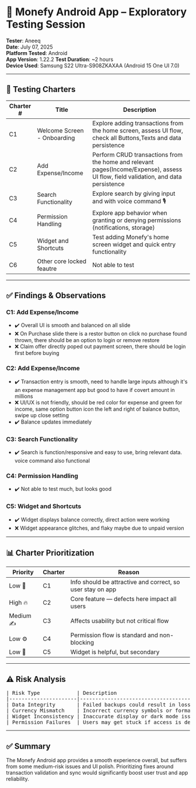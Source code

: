 # 🧪 Monefy Android App – Exploratory Testing Session

**Tester**: Aneeq  
**Date**: July 07, 2025  
**Platform Tested**: Android  
**App Version**: 1.22.2 
**Test Duration**: ~2 hours  
**Device Used**: Samsung S22 Ultra-S908ZKAXAA (Android 15 One UI 7.0)

---

## 🔎 Testing Charters

| Charter # | Title | Description |
|-----------|-------|-------------|
| C1 | Welcome Screen - Onboarding | Explore adding transactions from the home screen, assess UI flow, check all Buttons,Texts and data persistence |
| C2 | Add Expense/Income | Perform CRUD transactions from the home and relevant pages(Income/Expense), assess UI flow, field validation, and data persistence |
| C3 | Search Functionality | Explore search by giving input and with voice command 🎙️ |
| C4 | Permission Handling | Explore app behavior when granting or denying permissions (notifications, storage) |
| C5 | Widget and Shortcuts | Test adding Monefy's home screen widget and quick entry functionality |
| C6 | Other core locked feautre | Not able to test |

---

## ✅ Findings & Observations

### C1: Add Expense/Income
- ✔️ Overall UI is smooth and balanced on all slide
- ❌ On Purchase slide there is a restor button on click no purchase found thrown, there should be an option to login or remove restore
- ❌ Claim offer directly poped out payment screen, there should be login first before buying

### C2: Add Expense/Income
- ✔️ Transaction entry is smooth, need to handle large inputs although it's an expense management app but good to have if covert amount in millions
- ❌ UI/UX is not friendly, should be red color for expense and green for income, same option button icon the left and right of balance button, swipe up close setting 
- ✔️ Balance updates immediately

### C3: Search Functionality
- ✔️ Search is function/responsive and easy to use, bring relevant data. voice command also functional

### C4: Permission Handling
- ✔️ Not able to test much, but looks good

### C5: Widget and Shortcuts
- ✔️ Widget displays balance correctly, direct action were working
- ❌ Widget appearance glitches, and flaky maybe due to unpaid version

---

## 📊 Charter Prioritization

| Priority | Charter | Reason |
|----------|---------|--------|
| Low 🧩 | C1 | Info should be attractive and correct, so user stay on app |
| High 🔥 | C2 | Core feature — defects here impact all users |
| Medium ✍️ | C3 | Affects usability but not critical flow |
| Low ⚙️ | C4 | Permission flow is standard and non-blocking |
| Low 🧩 | C5 | Widget is helpful, but secondary |


---

## ⚠️ Risk Analysis
<pre>
| Risk Type            | Description                                                | Mitigation                                               |
|----------------------|------------------------------------------------------------|-----------------------------------------------------------
| Data Integrity       | Failed backups could result in loss of financial records   | Validate and confirm backups; retry mechanism            |
| Currency Mismatch    | Incorrect currency symbols or formats can mislead users    | Improve localization testing; stricter format validation |
| Widget Inconsistency | Inaccurate display or dark mode issues hurt trust          | Add automated visual tests for widgets                   |
| Permission Failures  | Users may get stuck if access is denied and not re-prompted| Guide users to settings or allow retry via UI            |
</pre>
---

## ✅ Summary

The Monefy Android app provides a smooth experience overall, but suffers from some medium-risk issues and UI polish. Prioritizing fixes around transaction validation and sync would significantly boost user trust and app reliability.
